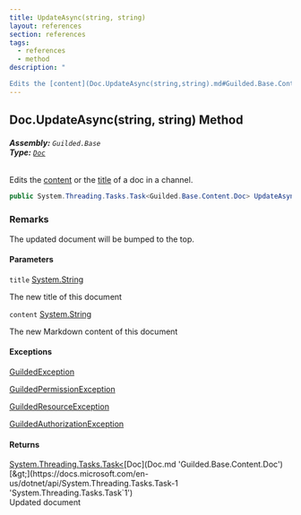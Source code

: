 ```yaml
---
title: UpdateAsync(string, string)
layout: references
section: references
tags:
  - references
  - method
description: "

Edits the [content](Doc.UpdateAsync(string,string).md#Guilded.Base.Content.Doc.UpdateAsync(string,string).content 'Guilded.Base.Content.Doc.UpdateAsync(string, string).content') or the [title](Doc.UpdateAsync(string,string).md#Guilded.Base.Content.Doc.UpdateAsync(string,string).title 'Guilded.Base.Content.Doc.UpdateAsync(string, string).title') of a doc in a channel."
---
```


## Doc.UpdateAsync(string, string) Method
###### **Assembly:** `Guilded.Base`<br/>**Type:** [`Doc`](Doc.md 'Guilded.Base.Content.Doc')

Edits the [content](Doc.UpdateAsync(string,string).md#Guilded.Base.Content.Doc.UpdateAsync(string,string).content 'Guilded.Base.Content.Doc.UpdateAsync(string, string).content') or the [title](Doc.UpdateAsync(string,string).md#Guilded.Base.Content.Doc.UpdateAsync(string,string).title 'Guilded.Base.Content.Doc.UpdateAsync(string, string).title') of a doc in a channel.

```csharp
public System.Threading.Tasks.Task<Guilded.Base.Content.Doc> UpdateAsync(string title, string content);
```

### Remarks
  
The updated document will be bumped to the top.
#### Parameters

<a name='Guilded.Base.Content.Doc.UpdateAsync(string,string).title'></a>

`title` [System.String](https://docs.microsoft.com/en-us/dotnet/api/System.String 'System.String')

The new title of this document

<a name='Guilded.Base.Content.Doc.UpdateAsync(string,string).content'></a>

`content` [System.String](https://docs.microsoft.com/en-us/dotnet/api/System.String 'System.String')

The new Markdown content of this document

#### Exceptions

[GuildedException](GuildedException.md 'Guilded.Base.GuildedException')

[GuildedPermissionException](GuildedPermissionException.md 'Guilded.Base.GuildedPermissionException')

[GuildedResourceException](GuildedResourceException.md 'Guilded.Base.GuildedResourceException')

[GuildedAuthorizationException](GuildedAuthorizationException.md 'Guilded.Base.GuildedAuthorizationException')

#### Returns
[System.Threading.Tasks.Task&lt;](https://docs.microsoft.com/en-us/dotnet/api/System.Threading.Tasks.Task-1 'System.Threading.Tasks.Task`1')[Doc](Doc.md 'Guilded.Base.Content.Doc')[&gt;](https://docs.microsoft.com/en-us/dotnet/api/System.Threading.Tasks.Task-1 'System.Threading.Tasks.Task`1')  
Updated document